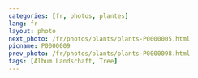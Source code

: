 ```yaml
---
categories: [fr, photos, plantes]
lang: fr
layout: photo
next_photo: /fr/photos/plants/plants-P0000005.html
picname: P0000009
prev_photo: /fr/photos/plants/plants-P0000098.html
tags: [Album Landschaft, Tree]
---
```

